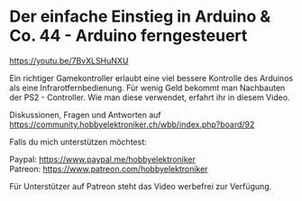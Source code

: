 # Der einfache Einstieg in Arduino & Co. 44 - Arduino ferngesteuert
 
https://youtu.be/7BvXLSHuNXU

Ein richtiger Gamekontroller erlaubt eine viel bessere Kontrolle des Arduinos als eine Infrarotfernbedienung. Für wenig Geld bekommt man Nachbauten der PS2 - Controller. Wie man diese verwendet, erfahrt ihr in diesem Video. 


Diskussionen, Fragen und Antworten auf 
https://community.hobbyelektroniker.ch/wbb/index.php?board/92

Falls du mich unterstützen möchtest:

Paypal: https://www.paypal.me/hobbyelektroniker<br>
Patreon: https://www.patreon.com/hobbyelektroniker

Für Unterstützer auf Patreon steht das Video werbefrei zur Verfügung.



